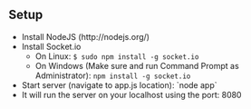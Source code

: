 ## Setup

<ul>
    <li>Install NodeJS (http://nodejs.org/)</li>
    <li>
        Install Socket.io
        <ul>
            <li>On Linux: <code>$ sudo npm install -g socket.io</code></li>
            <li>On Windows (Make sure and run Command Prompt as Administrator): <code>npm install -g socket.io</code></li>
        </ul>
    </li>
    <li>Start server (navigate to app.js location): `node app`</li>
    <li>It will run the server on your localhost using the port: 8080</li>
</ul>